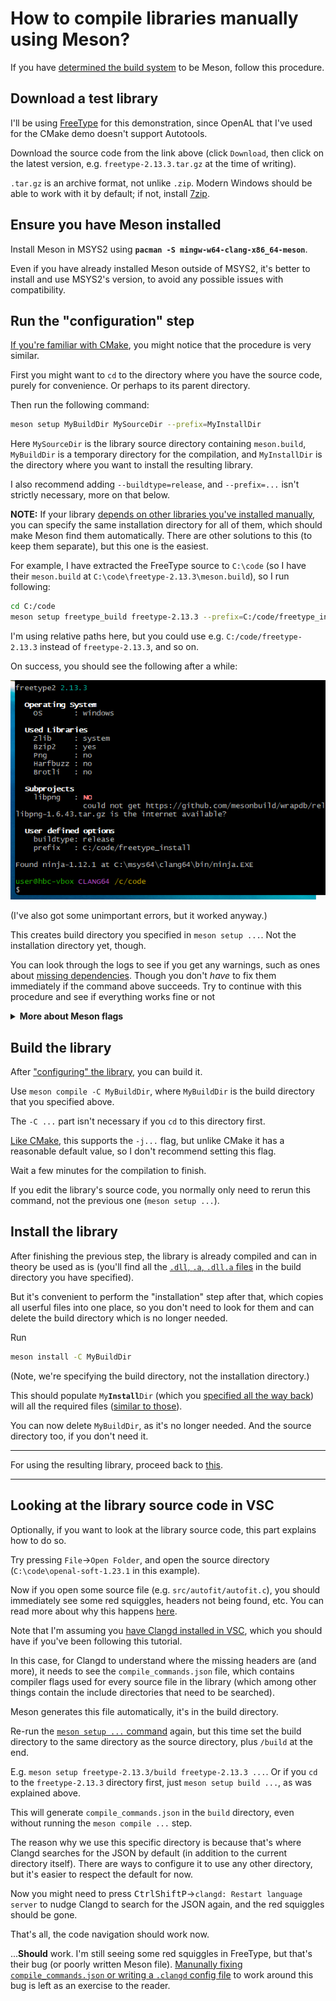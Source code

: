 # How to compile libraries manually using Meson?

If you have [determined the build system](/using_libraries_compiling_manually.md#determine-and-use-the-build-system) to be Meson, follow this procedure.

## Download a test library

I'll be using [FreeType](https://freetype.org/download.html) for this demonstration, since OpenAL that I've used for the CMake demo doesn't support Autotools.

Download the source code from the link above (click `Download`, then click on the latest version, e.g. `freetype-2.13.3.tar.gz` at the time of writing).

`.tar.gz` is an archive format, not unlike `.zip`. Modern Windows should be able to work with it by default; if not, install [7zip](https://www.7-zip.org/).

## Ensure you have Meson installed

Install Meson in MSYS2 using **`pacman -S mingw-w64-clang-x86_64-meson`**.

Even if you have already installed Meson outside of MSYS2, it's better to install and use MSYS2's version, to avoid any possible issues with compatibility.

## Run the "configuration" step

[If you're familiar with CMake](/using_libraries_compiling_manually_cmake.md), you might notice that the procedure is very similar.

First you might want to `cd` to the directory where you have the source code, purely for convenience. Or perhaps to its parent directory.

Then run the following command:

```sh
meson setup MyBuildDir MySourceDir --prefix=MyInstallDir
```
Here `MySourceDir` is the library source directory containing `meson.build`, `MyBuildDir` is a temporary directory for the compilation, and `MyInstallDir` is the directory where you want to install the resulting library.

I also recommend adding `--buildtype=release`, and `--prefix=...` isn't strictly necessary, more on that below.

**NOTE:** If your library [depends on other libraries you've installed manually](/using_libraries_compiling_manually.md#install-dependencies), you can specify the same installation directory for all of them, which should make Meson find them automatically. There are other solutions to this (to keep them separate), but this one is the easiest.

For example, I have extracted the FreeType source to `C:\code` (so I have their `meson.build` at `C:\code\freetype-2.13.3\meson.build`), so I run following:
```sh
cd C:/code
meson setup freetype_build freetype-2.13.3 --prefix=C:/code/freetype_install --buildtype=release
```
I'm using relative paths here, but you could use e.g. `C:/code/freetype-2.13.3` instead of `freetype-2.13.3`, and so on.

On success, you should see the following after a while:

[![meson finished configuring freetype](/images/meson_finished_configuring_freetype.png)](/images/meson_finished_configuring_freetype.png)

(I've also got some unimportant errors, but it worked anyway.)

This creates build directory you specified in `meson setup ...`. Not the installation directory yet, though.

You can look through the logs to see if you get any warnings, such as ones about [missing dependencies](/using_libraries_compiling_manually.md#install-dependencies). Though you don't *have* to fix them immediately if the command above succeeds. Try to continue with this procedure and see if everything works fine or not

<details><summary><b>More about Meson flags</b></summary>

The *minimal* usage of Meson is just `meson MyBuildDir`. People usually `cd` to the source directory, then it doesn't need to be specified.

I've also thrown in a few more useful flags:

* `--prefix=...` will install the resulting library to the specified directory. Not specifying this will make it default to `C:\msys64\clang64`, which isn't great, because libraries installed to that location can conflict with libraries installed via `pacman`. (This is a problem unique to MSYS2, because on Linux the default installation directory `/usr/local` is separate from everything else and is empty by default.)

   Another option is to not install anywhere, and manually copy the files (then you don't care about this flag), but this is stone age technology.

   If you're [familiar with CMake](/using_libraries_compiling_manually_cmake.md), this option is equivalent to CMake's `-DCMAKE_INSTALL_PREFIX=...`.

* `--buildtype=release` will perform a release build (with optimization enabled, and with no debugging information). Change this if you want to.

   If you're [familiar with CMake](/using_libraries_compiling_manually_cmake.md), this option is equivalent to CMake's `-DCMAKE_BUILD_TYPE=Release`.

</details>


## Build the library

After ["configuring" the library](#run-the-configuration-step), you can build it.

Use `meson compile -C MyBuildDir`, where `MyBuildDir` is the build directory that you specified above.

The `-C ...` part isn't necessary if you `cd` to this directory first.

[Like CMake](/using_libraries_compiling_manually_cmake.md#build-the-library), this supports the `-j...` flag, but unlike CMake it has a reasonable default value, so I don't recommend setting this flag.

Wait a few minutes for the compilation to finish.

If you edit the library's source code, you normally only need to rerun this command, not the previous one (`meson setup ...`).


## Install the library

After finishing the previous step, the library is already compiled and can in theory be used as is (you'll find all the [`.dll`, `.a`, `.dll.a` files](/using_libraries_pacman.md#look-at-what-you-have-installed) in the build directory you have specified).

But it's convenient to perform the "installation" step after that, which copies all userful files into one place, so you don't need to look for them and can delete the build directory which is no longer needed.

Run
```sh
meson install -C MyBuildDir
```
(Note, we're specifying the build directory, not the installation directory.)

This should populate <code>My<b>Install</b>Dir</code> (which you [specified all the way back](#run-the-configuration-step)) will all the required files ([similar to those](/using_libraries_pacman.md#look-at-what-you-have-installed)).

You can now delete `MyBuildDir`, as it's no longer needed. And the source directory too, if you don't need it.

---

For using the resulting library, proceed back to [this](/using_libraries_compiling_manually.md#determine-the-compiler-flags).

---

## Looking at the library source code in VSC

Optionally, if you want to look at the library source code, this part explains how to do so.

Try pressing `File`→`Open Folder`, and open the source directory (`C:\code\openal-soft-1.23.1` in this example).

Now if you open some source file (e.g. `src/autofit/autofit.c`), you should immediately see some red squiggles, headers not being found, etc. You can read more about why this happens [here](TODO_link).

Note that I'm assuming you [have Clangd installed in VSC](/configuring_code_completion.md), which you should have if you've been following this tutorial.

In this case, for Clangd to understand where the missing headers are (and more), it needs to see the `compile_commands.json` file, which contains compiler flags used for every source file in the library (which among other things contain the include directories that need to be searched).

Meson generates this file automatically, it's in the build directory.

Re-run the [`meson setup ...` command](#run-the-configuration-step) again, but this time set the build directory to the same directory as the source directory, plus `/build` at the end.

E.g. `meson setup freetype-2.13.3/build freetype-2.13.3 ...`. Or if you `cd` to the `freetype-2.13.3` directory first, just `meson setup build ...`, as was explained above.

This will generate `compile_commands.json` in the `build` directory, even without running the `meson compile ...` step.

The reason why we use this specific directory is because that's where Clangd searches for the JSON by default (in addition to the current directory itself). There are ways to configure it to use any other directory, but it's easier to respect the default for now.

Now you might need to press <kbd>Ctrl</kbd><kbd>Shift</kbd><kbd>P</kbd>→`clangd: Restart language server` to nudge Clangd to search for the JSON again, and the red squiggles should be gone.

That's all, the code navigation should work now.

...**Should** work. I'm still seeing some red squiggles in FreeType, but that's their bug (or poorly written Meson file). [Manunally fixing `compile_commands.json` or writing a `.clangd` config file](TODO_link) to work around this bug is left as an exercise to the reader.

